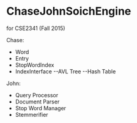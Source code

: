 # ChaseJohnSoichEngine
for CSE2341 (Fall 2015)

Chase:
* Word
* Entry
* StopWordIndex
* IndexInterface
  --AVL Tree
  --Hash Table

John:
* Query Processor
* Document Parser
* Stop Word Manager
* Stemmerifier
